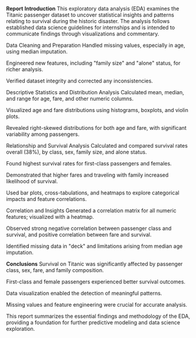 **Report**
**Introduction**
This exploratory data analysis (EDA) examines the Titanic passenger dataset to uncover statistical insights and patterns relating to survival during the historic disaster. The analysis follows established data science guidelines for internships and is intended to communicate findings through visualizations and commentary.

Data Cleaning and Preparation
Handled missing values, especially in age, using median imputation.

Engineered new features, including "family size" and "alone" status, for richer analysis.

Verified dataset integrity and corrected any inconsistencies.

Descriptive Statistics and Distribution Analysis
Calculated mean, median, and range for age, fare, and other numeric columns.

Visualized age and fare distributions using histograms, boxplots, and violin plots.

Revealed right-skewed distributions for both age and fare, with significant variability among passengers.

Relationship and Survival Analysis
Calculated and compared survival rates overall (38%), by class, sex, family size, and alone status.

Found highest survival rates for first-class passengers and females.

Demonstrated that higher fares and traveling with family increased likelihood of survival.

Used bar plots, cross-tabulations, and heatmaps to explore categorical impacts and feature correlations.

Correlation and Insights
Generated a correlation matrix for all numeric features; visualized with a heatmap.

Observed strong negative correlation between passenger class and survival, and positive correlation between fare and survival.

Identified missing data in "deck" and limitations arising from median age imputation.

**Conclusions**
Survival on Titanic was significantly affected by passenger class, sex, fare, and family composition.

First-class and female passengers experienced better survival outcomes.

Data visualization enabled the detection of meaningful patterns.

Missing values and feature engineering were crucial for accurate analysis.

This report summarizes the essential findings and methodology of the EDA, providing a foundation for further predictive modeling and data science exploration.

